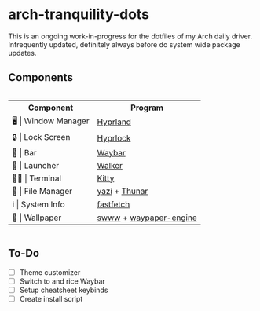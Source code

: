 # arch-tranquility-dots
This is an ongoing work-in-progress for the dotfiles of my Arch daily driver.<br/>
Infrequently updated, definitely always before do system wide package updates.

## Components
<div style="display: flex; align-items: center;">
  <table>
    <tr>
      <th>Component</th>
      <th>Program</th>
    </tr>
    <tr>
      <td>🖥️ | Window Manager</td>
      <td><a href="https://github.com/hyprwm/Hyprland">Hyprland</a></td>
    </tr>
    <tr>
      <td>🔒 | Lock Screen</td>
      <td><a href="https://github.com/hyprwm/hyprlock">Hyprlock</a></td>
    </tr>
    <tr>
      <td>📶 | Bar</td>
      <td><a href="https://github.com/Alexays/Waybar">Waybar</a></td>
    </tr>
    <tr>
      <td>🚀 | Launcher</td>
      <td><a href="https://github.com/abenz1267/walker">Walker</a></td>
    </tr>
    <tr>
      <td>🧑‍💻 | Terminal</td>
      <td><a href="https://github.com/kovidgoyal/kitty">Kitty</a></td>
    </tr>
    <tr>
      <td>📁 | File Manager</td>
      <td><a href="https://github.com/sxyazi/yazi">yazi</a> + <a href="https://github.com/dfmgr/Thunar">Thunar</a></td>
    </tr>
    <tr>
      <td>ℹ️ | System Info</td>
      <td><a href="https://github.com/fastfetch-cli/fastfetch">fastfetch</a></td>
    </tr>
    <tr>
      <td>🎨 | Wallpaper</td>
      <td><a href="https://github.com/LGFae/swww">swww</a> + <a href="https://github.com/0bCdian/Waypaper-Engine">waypaper-engine</a></td>
    </tr>
  </table>
</div>

## To-Do
- [ ] Theme customizer
- [ ] Switch to and rice Waybar
- [ ] Setup cheatsheet keybinds
- [ ] Create install script
